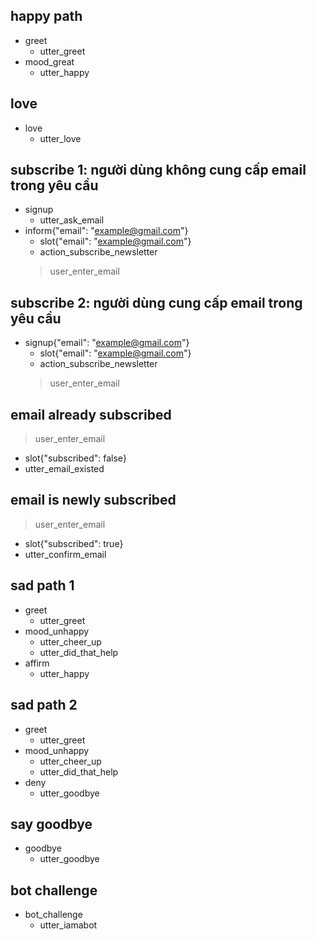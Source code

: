 ## happy path
* greet
  - utter_greet
* mood_great
  - utter_happy

## love
* love
  - utter_love
## subscribe 1: người dùng không cung cấp email trong yêu cầu
* signup
  - utter_ask_email
* inform{"email": "example@gmail.com"}
  - slot{"email": "example@gmail.com"}
  - action_subscribe_newsletter
  > user_enter_email

## subscribe 2: người dùng cung cấp email trong yêu cầu
* signup{"email": "example@gmail.com"}
  - slot{"email": "example@gmail.com"}
  - action_subscribe_newsletter
  > user_enter_email

## email already subscribed
  > user_enter_email
  - slot{"subscribed": false}
  - utter_email_existed

## email is newly subscribed
  > user_enter_email
  - slot{"subscribed": true}
  - utter_confirm_email



## sad path 1
* greet
  - utter_greet
* mood_unhappy
  - utter_cheer_up
  - utter_did_that_help
* affirm
  - utter_happy


## sad path 2
* greet
  - utter_greet
* mood_unhappy
  - utter_cheer_up
  - utter_did_that_help
* deny
  - utter_goodbye

## say goodbye
* goodbye
  - utter_goodbye

## bot challenge
* bot_challenge
  - utter_iamabot
